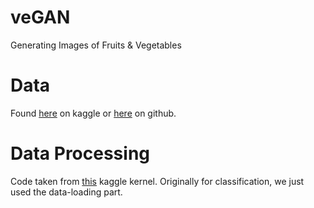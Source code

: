 # veGAN
Generating Images of Fruits &amp; Vegetables

# Data
Found [here](https://www.kaggle.com/moltean/fruits) on kaggle or [here](https://github.com/Horea94/Fruit-Images-Dataset) on github.

# Data Processing
Code taken from [this](https://www.kaggle.com/jessewheeler/my-first-kernel-cnn-from-scratch-with-pytorch) kaggle kernel.
Originally for classification, we just used the data-loading part.
